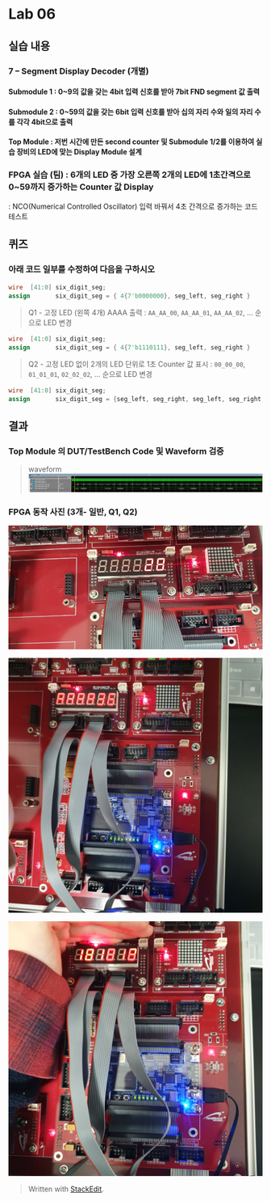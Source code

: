

# Lab 06

## 실습 내용

### **7 – Segment Display Decoder (개별)**

#### **Submodule 1** : 0~9의 값을 갖는 4bit 입력 신호를 받아 7bit FND  segment  값 출력

#### **Submodule 2** : 0~59의 값을 갖는 6bit 입력 신호를 받아 십의 자리 수와 일의 자리 수를 각각 4bit으로 출력

#### **Top Module** : 저번 시간에 만든 second counter  및 Submodule 1/2를 이용하여 실습 장비의 LED에 맞는 Display Module 설계

### FPGA 실습 (팀) : 6개의 LED 중 가장 오른쪽 2개의 LED에 1초간격으로 0~59까지 증가하는 Counter 값 Display
: NCO(Numerical Controlled Oscillator) 입력 바꿔서 4초 간격으로 증가하는 코드 테스트

## 퀴즈

 ### 아래 코드 일부를 수정하여 다음을 구하시오
 
 ```verilog 
 wire  [41:0] six_digit_seg; 
 assign       six_digit_seg = { 4{7'b0000000}, seg_left, seg_right } 
 ```
 
> Q1 - 고정 LED (왼쪽 4개) AAAA 출력 : `AA_AA_00`, `AA_AA_01`, `AA_AA_02`, … 순으로 LED 변경

```verilog 
wire  [41:0] six_digit_seg; 
assign       six_digit_seg = { 4{7'b1110111}, seg_left, seg_right } 
```

> Q2 - 고정 LED 없이 2개의 LED 단위로 1초 Counter 값 표시 : `00_00_00`, `01_01_01`, `02_02_02`, … 순으로 LED 변경

```verilog 
wire  [41:0] six_digit_seg; 
assign       six_digit_seg = {seg_left, seg_right, seg_left, seg_right, seg_left, seg_right } 
```
 
## 결과
 
### **Top Module 의 DUT/TestBench Code 및 Waveform 검증**
>waveform
![](https://github.com/koo9ithub/LogicDesign/blob/master/practice06/2.PNG)


### **FPGA 동작 사진 (3개- 일반, Q1, Q2)**

![](https://github.com/koo9ithub/LogicDesign/blob/master/practice06/5.jpg)

![](https://github.com/koo9ithub/LogicDesign/blob/master/practice06/3.jpg)

![](https://github.com/koo9ithub/LogicDesign/blob/master/practice06/1.jpg)


> Written with [StackEdit](https://stackedit.io/).
<!--stackedit_data:
eyJoaXN0b3J5IjpbLTIwMDE1MTEwMTksLTE4NDIzMTE0NTFdfQ
==
-->
